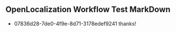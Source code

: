 ## OpenLocalization Workflow Test MarkDown
* 07836d28-7de0-4f9e-8d71-3178edef9241 
thanks!<!--HONumber=Mar16_HO3-->
